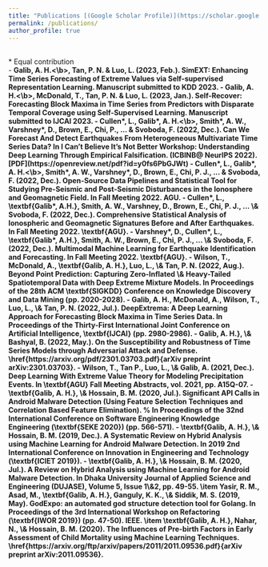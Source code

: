 ```yaml
---
title: "Publications [(Google Scholar Profile)](https://scholar.google.com/citations?user=zB3VifYAAAAJ&hl=en&authuser=1)"
permalink: /publications/
author_profile: true
---
```

<br>
* Equal contribution
<br>
- <b>Galib, A. H.<\b>, Tan, P. N. & Luo, L. (2023, Feb.). SimEXT: Enhancing Time Series Forecasting of Extreme Values via Self-supervised Representation Learning. Manuscript submitted to KDD 2023.
- <b>Galib, A. H.<\b>, McDonald, T., Tan, P. N. & Luo, L. (2023, Jan.). Self-Recover: Forecasting Block Maxima in Time Series from Predictors with Disparate Temporal Coverage using Self-Supervised Learning. Manuscript submitted to IJCAI 2023.
- Cullen*, L., <b>Galib*, A. H.<\b>, Smith*, A. W., Varshney*, D., Brown, E., Chi, P., ... & Svoboda, F. (2022, Dec.). Can We Forecast And Detect Earthquakes From Heterogeneous Multivariate Time Series Data? In I Can’t Believe It’s Not Better Workshop: Understanding Deep Learning Through Empirical Falsification. (ICBINB@ NeurIPS 2022). [PDF](https://openreview.net/pdf?id=y0fs6PbGJWt)
- Cullen*, L., <b>Galib*, A. H.<\b>, Smith*, A. W., Varshney*, D., Brown, E., Chi, P. J., ... & Svoboda, F. (2022, Dec.). Open-Source Data Pipelines and Statistical Tool for Studying Pre-Seismic and Post-Seismic Disturbances in the Ionosphere and Geomagnetic Field. In Fall Meeting 2022. AGU.
- Cullen*, L., \textbf{Galib*, A.H.}, Smith, A. W., Varshney, D., Brown, E., Chi, P. J., ... \& Svoboda, F. (2022, Dec.). Comprehensive Statistical Analysis of Ionospheric and Geomagnetic Signatures Before and After Earthquakes. In Fall Meeting 2022. \textbf{AGU}.
- Varshney*, D., Cullen*, L., \textbf{Galib*, A.H.}, Smith, A. W., Brown, E., Chi, P. J., ... \& Svoboda, F. (2022, Dec.). Multimodal Machine Learning for Earthquake Identification and Forecasting. In Fall Meeting 2022. \textbf{AGU}.
- Wilson, T., McDonald, A., \textbf{Galib, A. H.}, Luo, L., \& Tan, P. N. (2022, Aug.). Beyond Point Prediction: Capturing Zero-Inflated \& Heavy-Tailed Spatiotemporal Data with Deep Extreme Mixture Models. In Proceedings of the 28th ACM \textbf{SIGKDD} Conference on Knowledge Discovery and Data Mining (pp. 2020-2028).
- Galib, A. H., McDonald, A., Wilson, T., Luo, L., \& Tan, P. N. (2022, Jul.). DeepExtrema: A Deep Learning Approach for Forecasting Block Maxima in Time Series Data. In Proceedings of the Thirty-First International Joint Conference on Artificial Intelligence, \textbf{IJCAI} (pp. 2980-2986).
- Galib, A. H.}, \& Bashyal, B. (2022, May.). On the Susceptibility and Robustness of Time Series Models through Adversarial Attack and Defense. \href{https://arxiv.org/pdf/2301.03703.pdf}{arXiv preprint arXiv:2301.03703}.
- Wilson, T., Tan P., Luo, L., \& Galib, A. (2021, Dec.). Deep Learning With Extreme Value Theory for Modeling Precipitation Events. In \textbf{AGU} Fall Meeting Abstracts, vol. 2021, pp. A15Q-07.
- \textbf{Galib, A. H.}, \& Hossain, B. M. (2020, Jul.). Significant API Calls in Android Malware Detection (Using Feature Selection Techniques and Correlation Based Feature Elimination). 
    %   In Proceedings of the 32nd International Conference on Software Engineering Knowledge Engineering 
      (\textbf{SEKE 2020}) (pp.  566-571).
- \textbf{Galib, A. H.}, \& Hossain, B. M. (2019, Dec.). A Systematic Review on Hybrid Analysis using Machine Learning for Android Malware Detection. In 2019 2nd International Conference on Innovation in Engineering and Technology 
      (\textbf{ICIET 2019}). 
 - \textbf{Galib, A. H.}, \& Hossain, B. M. (2020, Jul.). A Review on Hybrid Analysis using Machine Learning for Android Malware Detection. In Dhaka University Journal of Applied Science and Engineering (DUJASE), Volume 5, Issue 1\&2, pp. 49-55. 
      \item Yasir, R. M., Asad, M., \textbf{Galib, A. H.}, Ganguly, K. K., \& Siddik, M. S. (2019, May). GodExpo: an automated god structure detection tool for Golang. In Proceedings of the 3rd International Workshop on Refactoring (\textbf{IWOR 2019}) (pp. 47-50). IEEE.
      \item \textbf{Galib, A. H.}, Nahar, N., \& Hossain, B. M. (2020). The Influences of Pre-birth Factors in Early Assessment of Child Mortality using Machine Learning Techniques. \href{https://arxiv.org/ftp/arxiv/papers/2011/2011.09536.pdf}{arXiv preprint arXiv:2011.09536}.
